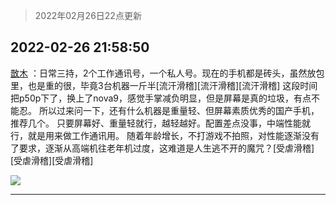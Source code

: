 > 2022年02月26日22点更新
<link rel="stylesheet" href="https://cdn.jsdelivr.net/gh/taotie6/sampleJSON@main/css/photo_show.css">
<meta name="referrer" content="no-referrer" />


 ## 2022-02-26 21:58:50 

 [㪚木](https://www.coolapk.com/feed/33847307?shareKey=NWExZTRkNTY4MWIzNjIxYTMyZDQ~) ：日常三持，2个工作通讯号，一个私人号。现在的手机都是砖头，虽然放包里，也是重的很，毕竟3台机器一斤半[流汗滑稽][流汗滑稽][流汗滑稽]
这段时间把p50p下了，换上了nova9，感觉手掌减负明显，但是屏幕是真的垃圾，有点不能忍。
所以过来问一下<!--break-->，还有什么机器是重量轻、但屏幕素质优秀的国产手机，推荐几个。
只要屏幕好、重量轻就行，越轻越好。配置差点没事，中端性能就行，就是用来做工作通讯用。
随着年龄增长，不打游戏不拍照，对性能逐渐没有了要求，逐渐从高端机往老年机过度，这难道是人生逃不开的魔咒？[受虐滑稽][受虐滑稽][受虐滑稽] 

<div class="album">
<img class="img-item" src="http://image.coolapk.com/feed/2022/0226/21/1081091_763ad922_3928_6981_57@2492x3320.jpeg" />
</div>

 ------- 


